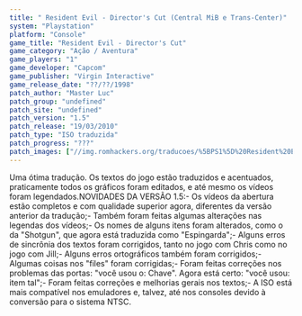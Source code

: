 ```yaml
---
title: " Resident Evil - Director's Cut (Central MiB e Trans-Center)"
system: "Playstation"
platform: "Console"
game_title: "Resident Evil - Director's Cut"
game_category: "Ação / Aventura"
game_players: "1"
game_developer: "Capcom"
game_publisher: "Virgin Interactive"
game_release_date: "??/??/1998"
patch_author: "Master Luc"
patch_group: "undefined"
patch_site: "undefined"
patch_version: "1.5"
patch_release: "19/03/2010"
patch_type: "ISO traduzida"
patch_progress: "???"
patch_images: ["//img.romhackers.org/traducoes/%5BPS1%5D%20Resident%20Evil%20-%20Director's%20Cut%20-%20Central%20MiB%20e%20Trans-Center%20-%201.jpg","//img.romhackers.org/traducoes/%5BPS1%5D%20Resident%20Evil%20-%20Director's%20Cut%20-%20Central%20MiB%20e%20Trans-Center%20-%202.jpg","//img.romhackers.org/traducoes/%5BPS1%5D%20Resident%20Evil%20-%20Director's%20Cut%20-%20Central%20MiB%20e%20Trans-Center%20-%203.jpg"]
---
```

Uma ótima tradução. Os textos do jogo estão traduzidos e acentuados, praticamente todos os gráficos foram editados, e até mesmo os vídeos foram legendados.NOVIDADES DA VERSÃO 1.5:- Os vídeos da abertura estão completos e com qualidade superior agora, diferentes da versão anterior da tradução;- Também foram feitas algumas alterações nas legendas dos vídeos;- Os nomes de alguns itens foram alterados, como o da "Shotgun", que agora está traduzida como "Espingarda";- Alguns erros de sincrônia dos textos foram corrigidos, tanto no jogo com Chris como no jogo com Jill;- Alguns erros ortográficos também foram corrigidos;- Algumas coisas nos "files" foram corrigidas;- Foram feitas correções nos problemas das portas: "você usou o: Chave". Agora está certo: "você usou: item tal";- Foram feitas correções e melhorias gerais nos textos;- A ISO está mais compatível nos emuladores e, talvez, até nos consoles devido à conversão para o sistema NTSC.